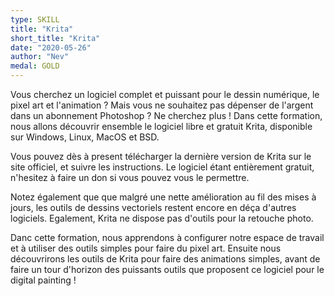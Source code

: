 ```yaml
---
type: SKILL
title: "Krita"
short_title: "Krita"
date: "2020-05-26"
author: "Nev"
medal: GOLD
---
```


Vous cherchez un logiciel complet et puissant pour le dessin numérique, le pixel art et l'animation ?  Mais vous ne souhaitez pas dépenser de l'argent dans un abonnement Photoshop ? Ne cherchez plus ! Dans cette formation, nous allons découvrir ensemble le logiciel libre et gratuit Krita, disponible sur Windows, Linux, MacOS et BSD.

Vous pouvez dès à present télécharger la dernière version de Krita sur le site officiel, et suivre les instructions. Le logiciel étant entièrement gratuit, n'hesitez à faire un don si vous pouvez vous le permettre.

Notez également que que malgré une nette amélioration au fil des mises à jours, les outils de dessins vectoriels restent encore en déça d'autres logiciels. Egalement, Krita ne dispose pas d'outils pour la retouche photo.

Danc cette formation, nous apprendons à configurer notre espace de travail et à utiliser des outils simples pour faire du pixel art. Ensuite nous découvrirons les outils de Krita pour faire des animations simples, avant de faire un tour d'horizon des puissants outils que proposent ce logiciel pour le digital painting !
